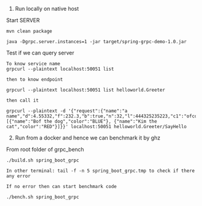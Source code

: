 1. Run locally on native host

Start SERVER

````aidl
mvn clean package

java -Dgrpc.server.instances=1 -jar target/spring-grpc-demo-1.0.jar

````

Test if we can query server	

```aidl
To know service name
grpcurl --plaintext localhost:50051 list

then to know endpoint

grpcurl --plaintext localhost:50051 list helloworld.Greeter

then call it

grpcurl --plaintext -d '{"request":{"name":"a name","d":4.55332,"f":232.3,"b":true,"n":32,"l":444325235223,"c1":"ofcouse","pets":[{"name":"Bof the dog","color":"BLUE"}, {"name":"Kim the cat","color":"RED"}]}}' localhost:50051 helloworld.Greeter/SayHello

```

2. Run from a docker and hence we can benchmark it by ghz

From root folder of grpc_bench

```
./build.sh spring_boot_grpc

In other terminal: tail -f -n 5 spring_boot_grpc.tmp to check if there any error

If no error then can start benchmark code

./bench.sh spring_boot_grpc
